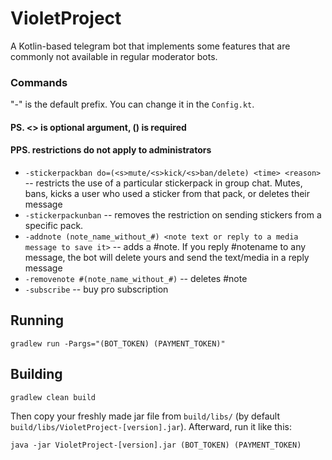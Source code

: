 # VioletProject
A Kotlin-based telegram bot that implements some features that are commonly not available in regular moderator bots.

### Commands
"-" is the default prefix. You can change it in the `Config.kt`.

#### PS. <> is optional argument, () is required
#### PPS. restrictions do not apply to administrators

- `-stickerpackban do=(<s>mute/<s>kick/<s>ban/delete) <time> <reason>` -- restricts the use of a particular stickerpack in group chat. Mutes, bans, kicks a user who used a sticker from that pack, or deletes their message
- `-stickerpackunban` -- removes the restriction on sending stickers from a specific pack.
- `-addnote (note_name_without_#) <note text or reply to a media message to save it>` -- adds a #note. If you reply #notename to any message, the bot will delete yours and send the text/media in a reply message
- `-removenote #(note_name_without_#)` -- deletes #note
- `-subscribe` -- buy pro subscription


## Running

```shell
gradlew run -Pargs="(BOT_TOKEN) (PAYMENT_TOKEN)"
```

## Building

```shell
gradlew clean build
```

Then copy your freshly made jar file from `build/libs/` (by default `build/libs/VioletProject-[version].jar`). Afterward, run it like this:

```shell
java -jar VioletProject-[version].jar (BOT_TOKEN) (PAYMENT_TOKEN)
```
